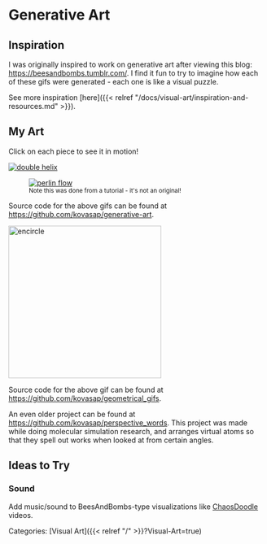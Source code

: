 # Generative Art

## Inspiration

I was originally inspired to work on generative art after viewing this blog:
https://beesandbombs.tumblr.com/. I find it fun to try to imagine how each of
these gifs were generated - each one is like a visual puzzle.

See more inspiration [here]({{< relref "/docs/visual-art/inspiration-and-resources.md" >}}).

## My Art

Click on each piece to see it in motion!

[![double helix](/docs/visual-art/double-helix.png)](/docs/visual-art/double-helix-unindexed)

<figure>
  <a href="/docs/visual-art/perlin-flow-unindexed">
    <img src="/docs/visual-art/perlin-flow.png" alt="perlin flow"/>
  </a>
  <figcaption><small>Note this was done from a tutorial - it's not an original!</small></figcaption>
</figure>

Source code for the above gifs can be found at
https://github.com/kovasap/generative-art.

<a href="https://github.com/kovasap/geometrical_gifs/blob/master/encircle.gif">
  <img src="/docs/visual-art/encircle.png" alt="encircle" style="width:300px;"/>
</a>

Source code for the above gif can be found at
https://github.com/kovasap/geometrical_gifs.

An even older project can be found at
https://github.com/kovasap/perspective_words. This project was made while doing
molecular simulation research, and arranges virtual atoms so that they spell
out works when looked at from certain angles.

## Ideas to Try

### Sound

Add music/sound to BeesAndBombs-type visualizations like
[ChaosDoodle](https://www.youtube.com/watch?v=vcBn04IyELc) videos.

Categories: [Visual Art]({{< relref "/" >}}?Visual-Art=true)